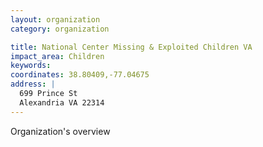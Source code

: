```yaml
---
layout: organization
category: organization

title: National Center Missing & Exploited Children VA
impact_area: Children
keywords: 
coordinates: 38.80409,-77.04675
address: |
  699 Prince St
  Alexandria VA 22314
---
```

Organization's overview
